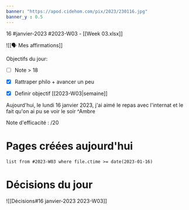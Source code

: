 ```yaml
---
banner: "https://apod.cidehom.com/pix/2023/230116.jpg"
banner_y : 0.5
---
```

16 #janvier-2023 #2023-W03 - [[Week 03.xlsx]]

![[🗣️ Mes affirmations]]

Objectifs du jour:
- [ ] Note > 18
- [x] Rattraper philo + avancer un peu
- [x] Definir objectif [[2023-W03|semaine]]


Aujourd'hui, le lundi 16 janvier 2023, j'ai aimé le repas avec l'internat et le fait qu'on ai pu se voir le soir ^Ambre

Note d'efficacité : /20

# Pages créées aujourd'hui
```dataview
list from #2023-W03 where file.ctime >= date(2023-01-16)
```

# Décisions du jour
![[Décisions#16 janvier-2023 2023-W03]]
